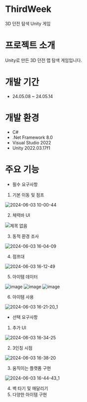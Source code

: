 # ThirdWeek
3D 던전 탐색 Unity 게임

# 프로젝트 소개
Unity로 만든 3D 던전 맵 탐색 게임입니다.

# 개발 기간
* 24.05.08 ~ 24.05.14

# 개발 환경
* C#
* .Net Framework 8.0
* Visual Studio 2022
* Unity 2022.03.17f1

# 주요 기능
* 필수 요구사항
1. 기본 이동 및 점프

![2024-06-03 10-00-44](https://github.com/jhj603/ThirdWeek/assets/82034869/5311c170-517a-42ed-b64f-df8cee2c8a52)

2. 체력바 UI
   
![제목 없음](https://github.com/jhj603/ThirdWeek/assets/82034869/5926c6e2-da07-44e2-9d4f-e425cf7c9d6f)

3. 동적 환경 조사

![2024-06-03 16-04-09](https://github.com/jhj603/ThirdWeek/assets/82034869/2df473c3-886a-414b-ada6-16352f5d0050)

4. 점프대

![2024-06-03 16-12-49](https://github.com/jhj603/ThirdWeek/assets/82034869/9040d03e-b231-4103-a18c-73243dc766e8)

5. 아이템 데이터

![image](https://github.com/jhj603/ThirdWeek/assets/82034869/80b2206b-1a2e-46c6-801b-ce5aa187b145)
![image](https://github.com/jhj603/ThirdWeek/assets/82034869/07219f2a-71b7-4b6b-a3f7-5903e0c9f994)
![image](https://github.com/jhj603/ThirdWeek/assets/82034869/dd660ad2-f142-4792-bbb2-b582778a33ec)

6. 아이템 사용

![2024-06-03 16-21-20_1](https://github.com/jhj603/ThirdWeek/assets/82034869/8a83a978-c82b-49bb-b566-5ebadcaa9fa8)

* 선택 요구사항
1. 추가 UI

![2024-06-03 16-34-25](https://github.com/jhj603/ThirdWeek/assets/82034869/a540806c-3850-4ba5-86c3-90d16f48c807)

2. 3인칭 시점

![2024-06-03 16-38-20](https://github.com/jhj603/ThirdWeek/assets/82034869/61aed256-b245-4b66-8123-71f4658862d6)

3. 움직이는 플랫폼 구현

![2024-06-03 16-44-43_1](https://github.com/jhj603/ThirdWeek/assets/82034869/32687ea5-65a4-44a7-99f8-bad2d1c958a8)

4. 벽 타기 및 매달리기
5. 다양한 아이템 구현
